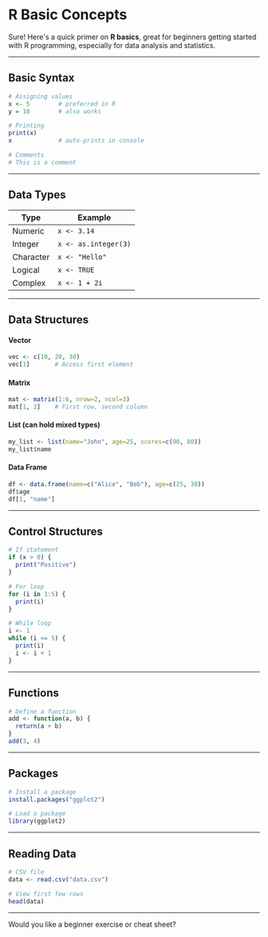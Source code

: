 # R Basic Concepts

Sure! Here's a quick primer on **R basics**, great for beginners getting started with R programming, especially for data analysis and statistics.

------

## **Basic Syntax**

```r
# Assigning values
x <- 5        # preferred in R
y = 10        # also works

# Printing
print(x)
x             # auto-prints in console

# Comments
# This is a comment
```

------

## **Data Types**



| Type      | Example              |
| --------- | -------------------- |
| Numeric   | `x <- 3.14`          |
| Integer   | `x <- as.integer(3)` |
| Character | `x <- "Hello"`       |
| Logical   | `x <- TRUE`          |
| Complex   | `x <- 1 + 2i`        |



------

## **Data Structures**

#### **Vector**

```r
vec <- c(10, 20, 30)
vec[1]       # Access first element
```

#### **Matrix**

```r
mat <- matrix(1:6, nrow=2, ncol=3)
mat[1, 2]    # First row, second column
```

#### **List** (can hold mixed types)

```r
my_list <- list(name="John", age=25, scores=c(90, 80))
my_list$name
```

#### **Data Frame**

```r
df <- data.frame(name=c("Alice", "Bob"), age=c(25, 30))
df$age
df[1, "name"]
```

------

## **Control Structures**

```r
# If statement
if (x > 0) {
  print("Positive")
}

# For loop
for (i in 1:5) {
  print(i)
}

# While loop
i <- 1
while (i <= 5) {
  print(i)
  i <- i + 1
}
```

------

## **Functions**

```r
# Define a function
add <- function(a, b) {
  return(a + b)
}
add(3, 4)
```

------

## **Packages**

```r
# Install a package
install.packages("ggplot2")

# Load a package
library(ggplot2)
```

------

## **Reading Data**

```r
# CSV file
data <- read.csv("data.csv")

# View first few rows
head(data)
```

------

Would you like a beginner exercise or cheat sheet?
